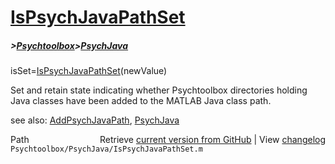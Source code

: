 # [IsPsychJavaPathSet](IsPsychJavaPathSet)
##### >[Psychtoolbox](Psychtoolbox)>[PsychJava](PsychJava)

isSet=[IsPsychJavaPathSet](IsPsychJavaPathSet)(newValue)  
  
Set and retain state indicating whether Psychtoolbox directories holding  
Java classes have been added to the MATLAB Java class path.   
  
see also: [AddPsychJavaPath](AddPsychJavaPath), [PsychJava](PsychJava)  




<div class="code_header" style="text-align:right;">
  <span style="float:left;">Path&nbsp;&nbsp;</span> <span class="counter">Retrieve <a href=
  "https://raw.github.com/Psychtoolbox-3/Psychtoolbox-3/beta/Psychtoolbox/PsychJava/IsPsychJavaPathSet.m">current version from GitHub</a> | View <a href=
  "https://github.com/Psychtoolbox-3/Psychtoolbox-3/commits/beta/Psychtoolbox/PsychJava/IsPsychJavaPathSet.m">changelog</a></span>
</div>
<div class="code">
  <code>Psychtoolbox/PsychJava/IsPsychJavaPathSet.m</code>
</div>

